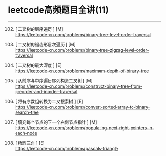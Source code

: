 # leetcode高频题目全讲(11)

---
102. [ 二叉树的层序遍历 ] [M]   
https://leetcode-cn.com/problems/binary-tree-level-order-traversal

103. [ 二叉树的锯齿形层次遍历 ] [M]   
https://leetcode-cn.com/problems/binary-tree-zigzag-level-order-traversal

104. [ 二叉树的最大深度 ] [E]   
https://leetcode-cn.com/problems/maximum-depth-of-binary-tree

105. [ 从前序与中序遍历序列构造二叉树 ] [M]   
https://leetcode-cn.com/problems/construct-binary-tree-from-preorder-and-inorder-traversal

108. [ 将有序数组转换为二叉搜索树 ] [E]   
https://leetcode-cn.com/problems/convert-sorted-array-to-binary-search-tree

116. [ 填充每个节点的下一个右侧节点指针 ] [M]   
https://leetcode-cn.com/problems/populating-next-right-pointers-in-each-node

118. [ 杨辉三角 ] [E]   
https://leetcode-cn.com/problems/pascals-triangle


